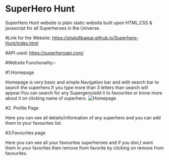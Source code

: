 # SuperHero Hunt
SuperHero Hunt website is plain static website built upon HTML,CSS & javascript for all Superheroes in the Universe.

#Link for the Website:
https://shalu6bajpai.github.io/Superhero-Hunt/index.html

#API used: https://superheroapi.com/

#Website Functionality:-

 #1.Homepage
 
  Homepage is very basic and simple.Navigation bar and with search bar to search the superhero.If you type more than 3 letters than search will appear.You can search for any         Supergero/add it to favourites or know more about it on clicking name of superhero.
   ![Homepage](/images/Homepage.JPG)

#2. Profile Page

  Here you can see all details/information of any superhero and you can add them to your favourites list.
  
#3.Favourites page

  Here you can see all your favourites superheroes and if you don,t want them in your favorites then remove from favorite by clicking on remove from favourites.

